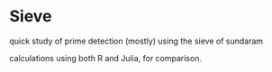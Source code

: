 Sieve
=====

quick study of prime detection (mostly) using the sieve of sundaram

calculations using both R and Julia, for comparison.
